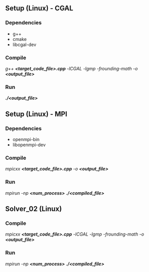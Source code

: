 ## Setup (Linux) - CGAL

### Dependencies

- g++
- cmake
- libcgal-dev

### Compile

*g++ **<target_code_file>.cpp** -lCGAL -lgmp -frounding-math -o **<output_file>***

### Run

***./<output_file>***

## Setup (Linux) - MPI

### Dependencies

- openmpi-bin
- libopenmpi-dev

### Compile

*mpicxx **<target_code_file>.cpp** -o **<output_file>***

### Run

*mpirun -np **<num_process>** **./<compiled_file>***

## Solver_02 (Linux)

### Compile

*mpicxx **<target_code_file>.cpp** -lCGAL -lgmp -frounding-math -o **<output_file>***

### Run

*mpirun -np **<num_process>** **./<compiled_file>***

